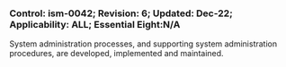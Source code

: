 ### Control: ism-0042; Revision: 6; Updated: Dec-22; Applicability: ALL; Essential Eight:N/A
<p>System administration processes, and supporting system administration procedures, are developed, implemented and maintained.</p>